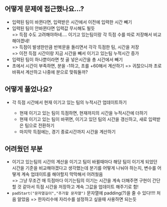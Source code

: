 ## 어떻게 문제에 접근했나요...?

- 입력된 팀이 바뀐다면, 입력받은 시간에서 이전에 입력한 시간 빼기
- 입력된 팀이 안바뀐다면 입력값 무시해도 될듯<br />
  => 득점 수도 고려해야하네.... 이기고 있는팀이랑 각 득점 수를 따로 저장해서 비교해야겠네! <br />
  => 득점이 발생한만큼 반복문을 돌리면서 각각 득점한 팀, 시간을 저장 <br />
  => 이전 득점 시간이랑 지금 시간을 빼서 이기고 있는팀 누적시간 증가
- 입력된 팀이 하나뿐이라면 첫 골 넣은시간을 총 시간에서 빼기
- 초에서 시간이 부족하면, 분을 -1하고, 초를 +60해서 계산하기
  => 귀찮으니까 초로 바꿔서 계산하고 나중에 분으로 맞춰둘까?

## 어떻게 풀었나요?

- 각 득점 시간에서 현재 이기고 있는 팀의 누적시간 업데이트하기

  - 현재 이기고 있는 팀이 득점하면, 현재까지의 시간을 누적시간에 더하기
  - 현재 이기고 있는 팀이 바뀌면, 이기고 있던 팀의 시간을 갱신하고, 새로 입력받은 팀으로 전환하기
  - 마지막 득점에는, 경기 종료시간까지 시간을 계산하기

## 어려웠던 부분

- 이기고 있는팀의 시간의 계산을 이기고 팀이 바뀔때마다 해당 팀이 이기게 되었던 시간을 기준을 비교해야겠다고 생각했는데 분기를 어떻게 나눠야 하는지, 변수를 어떻게 계속 업데이트를 해야할지 막막해서 어려웠음 <br />
  => 그냥 무조건 매 득점마다 이기는팀의 이기는 시간을 계속 더해주면 구현이 간단할 것 같아서 득점 시간을 저장하고 계속 그값을 업데이트 해주기로 함!
- `padStart("문자열길이","추가할 문자열")` 문자열에 padding(?)을 줄 수 있다!!!! 처음 알았음 => 한자리수에 자리수를 설정하고 싶을때 사용하면 되는듯
